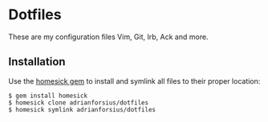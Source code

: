 # Dotfiles

These are my configuration files Vim, Git, Irb, Ack and more.

## Installation

Use the [homesick gem](https://github.com/technicalpickles/homesick) to install and symlink all files to their proper location:

    $ gem install homesick
    $ homesick clone adrianforsius/dotfiles
    $ homesick symlink adrianforsius/dotfiles

